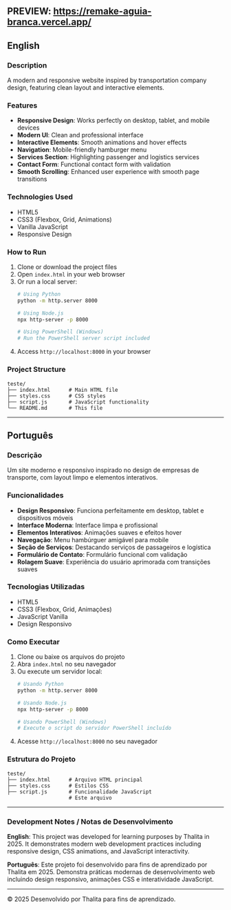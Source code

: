 ## PREVIEW: https://remake-aguia-branca.vercel.app/

## English

### Description
A modern and responsive website inspired by transportation company design, featuring clean layout and interactive elements.

### Features
- **Responsive Design**: Works perfectly on desktop, tablet, and mobile devices
- **Modern UI**: Clean and professional interface
- **Interactive Elements**: Smooth animations and hover effects
- **Navigation**: Mobile-friendly hamburger menu
- **Services Section**: Highlighting passenger and logistics services
- **Contact Form**: Functional contact form with validation
- **Smooth Scrolling**: Enhanced user experience with smooth page transitions

### Technologies Used
- HTML5
- CSS3 (Flexbox, Grid, Animations)
- Vanilla JavaScript
- Responsive Design

### How to Run
1. Clone or download the project files
2. Open `index.html` in your web browser
3. Or run a local server:
   ```bash
   # Using Python
   python -m http.server 8000
   
   # Using Node.js
   npx http-server -p 8000
   
   # Using PowerShell (Windows)
   # Run the PowerShell server script included
   ```
4. Access `http://localhost:8000` in your browser

### Project Structure
```
teste/
├── index.html      # Main HTML file
├── styles.css      # CSS styles
├── script.js       # JavaScript functionality
└── README.md       # This file
```

---

## Português

### Descrição
Um site moderno e responsivo inspirado no design de empresas de transporte, com layout limpo e elementos interativos.

### Funcionalidades
- **Design Responsivo**: Funciona perfeitamente em desktop, tablet e dispositivos móveis
- **Interface Moderna**: Interface limpa e profissional
- **Elementos Interativos**: Animações suaves e efeitos hover
- **Navegação**: Menu hambúrguer amigável para mobile
- **Seção de Serviços**: Destacando serviços de passageiros e logística
- **Formulário de Contato**: Formulário funcional com validação
- **Rolagem Suave**: Experiência do usuário aprimorada com transições suaves

### Tecnologias Utilizadas
- HTML5
- CSS3 (Flexbox, Grid, Animações)
- JavaScript Vanilla
- Design Responsivo

### Como Executar
1. Clone ou baixe os arquivos do projeto
2. Abra `index.html` no seu navegador
3. Ou execute um servidor local:
   ```bash
   # Usando Python
   python -m http.server 8000
   
   # Usando Node.js
   npx http-server -p 8000
   
   # Usando PowerShell (Windows)
   # Execute o script do servidor PowerShell incluído
   ```
4. Acesse `http://localhost:8000` no seu navegador

### Estrutura do Projeto
```
teste/
├── index.html      # Arquivo HTML principal
├── styles.css      # Estilos CSS
├── script.js       # Funcionalidade JavaScript
                    # Este arquivo
```

---

### Development Notes / Notas de Desenvolvimento

**English**: This project was developed for learning purposes by Thalita in 2025. It demonstrates modern web development practices including responsive design, CSS animations, and JavaScript interactivity.

**Português**: Este projeto foi desenvolvido para fins de aprendizado por Thalita em 2025. Demonstra práticas modernas de desenvolvimento web incluindo design responsivo, animações CSS e interatividade JavaScript.

---

© 2025 Desenvolvido por Thalita para fins de aprendizado.
